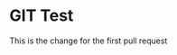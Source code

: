 # GIT Test 

This is the change for the first pull request
<!--stackedit_data:
eyJoaXN0b3J5IjpbMjAxMzA2ODk4OCwtMTcxODQyNDE3M119
-->